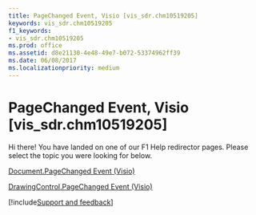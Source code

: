 ```yaml
---
title: PageChanged Event, Visio [vis_sdr.chm10519205]
keywords: vis_sdr.chm10519205
f1_keywords:
- vis_sdr.chm10519205
ms.prod: office
ms.assetid: d8e21130-4e48-49e7-b072-53374962ff39
ms.date: 06/08/2017
ms.localizationpriority: medium
---
```



# PageChanged Event, Visio [vis_sdr.chm10519205]

Hi there! You have landed on one of our F1 Help redirector pages. Please select the topic you were looking for below.

[Document.PageChanged Event (Visio)](https://msdn.microsoft.com/library/ab5b9492-60d5-35c2-642c-14e588e79f7d%28Office.15%29.aspx)

[DrawingControl.PageChanged Event (Visio)](https://msdn.microsoft.com/library/d0d870b2-d2d1-4b56-39b9-8c4bbc5ea63c%28Office.15%29.aspx)

[!include[Support and feedback](~/includes/feedback-boilerplate.md)]